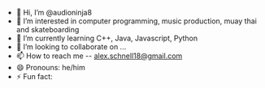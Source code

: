 - 👋 Hi, I’m @audioninja8
- 👀 I’m interested in computer programming, music production, muay thai and skateboarding
- 🌱 I’m currently learning C++, Java, Javascript, Python
- 💞️ I’m looking to collaborate on ...
- 📫 How to reach me -- alex.schnell18@gmail.com
- 😄 Pronouns: he/him
- ⚡ Fun fact: 

<!---
audioninja8/audioninja8 is a ✨ special ✨ repository because its `README.md` (this file) appears on your GitHub profile.
You can click the Preview link to take a look at your changes.
--->
